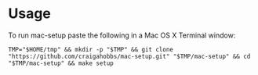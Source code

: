 Usage
=====

To run mac-setup paste the following in a Mac OS X Terminal window:

    TMP="$HOME/tmp" && mkdir -p "$TMP" && git clone "https://github.com/craigahobbs/mac-setup.git" "$TMP/mac-setup" && cd "$TMP/mac-setup" && make setup
